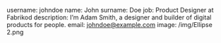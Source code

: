 username: johndoe
name: John
surname: Doe
job: Product Designer at Fabrikod
description: I’m Adam Smith, a designer and builder of digital products for people.
email: johndoe@example.com
image: /img/Ellipse 2.png